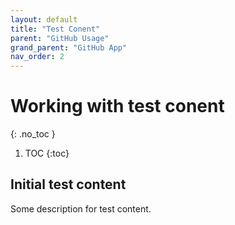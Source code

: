 ```yaml
---
layout: default
title: "Test Conent"
parent: "GitHub Usage"
grand_parent: "GitHub App"
nav_order: 2
---
```


# Working with test conent
{: .no_toc }

1. TOC
{:toc}

## Initial test content

Some description for test content.
